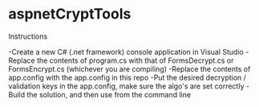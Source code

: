 # aspnetCryptTools

Instructions

-Create a new C# (.net framework) console application in Visual Studio
-Replace the contents of program.cs with that of FormsDecrypt.cs or FormsEncrypt.cs (whichever you are compiling) 
-Replace the contents of app.config with the app.config in this repo
-Put the desired decryption / validation keys in the app.config, make sure the algo's are set correctly
-Build the solution, and then use from the command line
